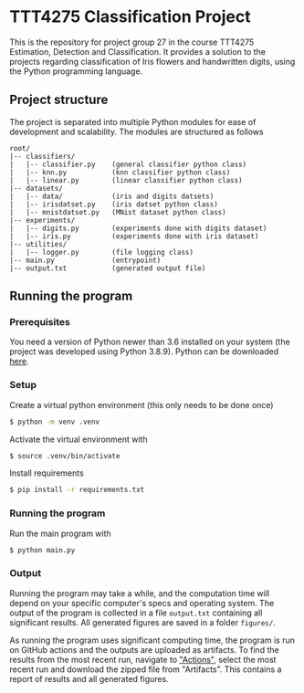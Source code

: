 # TTT4275 Classification Project

This is the repository for project group 27 in the course TTT4275 Estimation, 
Detection and Classification.
It provides a solution to the projects regarding classification of Iris flowers 
and handwritten digits, using the Python programming language.

## Project structure

The project is separated into multiple Python modules for ease of development
and scalability.
The modules are structured as follows
```
root/
|-- classifiers/
|   |-- classifier.py    (general classifier python class)
|   |-- knn.py           (knn classifier python class)
|   |-- linear.py        (linear classifier python class)
|-- datasets/
|   |-- data/            (iris and digits datsets)
|   |-- irisdatset.py    (iris datset python class)
|   |-- mnistdatset.py   (MNist dataset python class)
|-- experiments/
|   |-- digits.py        (experiments done with digits dataset)
|   |-- iris.py          (experiments done with iris dataset)
|-- utilities/
|   |-- logger.py        (file logging class)
|-- main.py              (entrypoint)
|-- output.txt           (generated output file)
```

## Running the program

### Prerequisites

You need a version of Python newer than 3.6 installed on your system 
(the project was developed using Python 3.8.9). 
Python can be downloaded [here](https://www.python.org/downloads/).

### Setup

Create a virtual python environment (this only needs to be done once)
```bash
$ python -m venv .venv
```

Activate the virtual environment with
```bash
$ source .venv/bin/activate
```

Install requirements
```bash
$ pip install -r requirements.txt
```

### Running the program

Run the main program with
```bash
$ python main.py
```

### Output

Running the program may take a while, and the computation time will depend on 
your specific computer's specs and operating system.
The output of the program is collected in a file `output.txt` containing
all significant results.
All generated figures are saved in a folder `figures/`.

As running the program uses significant computing time, the program is run on
GitHub actions and the outputs are uploaded as artifacts. To find the results
from the most recent run, navigate to ["Actions"](https://github.com/finnferdinand/TTT4275-group27/actions),
select the most recent run and download the zipped file from "Artifacts".
This contains a report of results and all generated figures.
